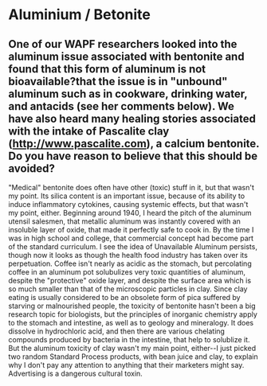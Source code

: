 # Aluminium / Betonite

## One of our WAPF researchers looked into the aluminum issue associated with bentonite and found that this form of aluminum is not bioavailable?that the issue is in "unbound" aluminum such as in cookware, drinking water, and antacids (see her comments below). We have also heard many healing stories associated with the intake of Pascalite clay (http://www.pascalite.com), a calcium bentonite. Do you have reason to believe that this should be avoided?

"Medical" bentonite does often have other
(toxic) stuff in it, but that wasn't my point. Its silica content is
an important issue, because of its ability to induce inflammatory
cytokines, causing systemic effects, but that wasn't my point,
either. Beginning around 1940, I heard the pitch of the aluminum
utensil salesmen, that metallic aluminum was instantly covered with
an insoluble layer of oxide, that made it perfectly safe to cook in.
By the time I was in high school and college, that commercial
concept had become part of the standard curriculum. I see the idea
of Unavailable Aluminum persists, though now it looks as though the
health food industry has taken over its perpetuation. Coffee isn't
nearly as acidic as the stomach, but percolating coffee in an
aluminum pot solubulizes very toxic quantities of aluminum, despite
the "protective" oxide layer, and despite the surface area which is
so much smaller than that of the microscopic particles in clay.
Since clay eating is usually considered to be an obsolete form of
pica suffered by starving or malnourished people, the toxicity of
bentonite hasn't been a big research topic for biologists, but the
principles of inorganic chemistry apply to the stomach and
intestine, as well as to geology and mineralogy. It does dissolve in
hydrochloric acid, and then there are various chelating compounds
produced by bacteria in the intestine, that help to solublize it.
But the aluminum toxicity of clay wasn't my main point, either--I
just picked two random Standard Process products, with bean juice
and clay, to explain why I don't pay any attention to anything that
their marketers might say. Advertising is a dangerous cultural toxin.